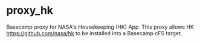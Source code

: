 # proxy_hk
Basecamp proxy for NASA's Housekeeping (HK) App. This proxy allows HK https://github.com/nasa/hk to be installed into a Basecamp cFS target.
